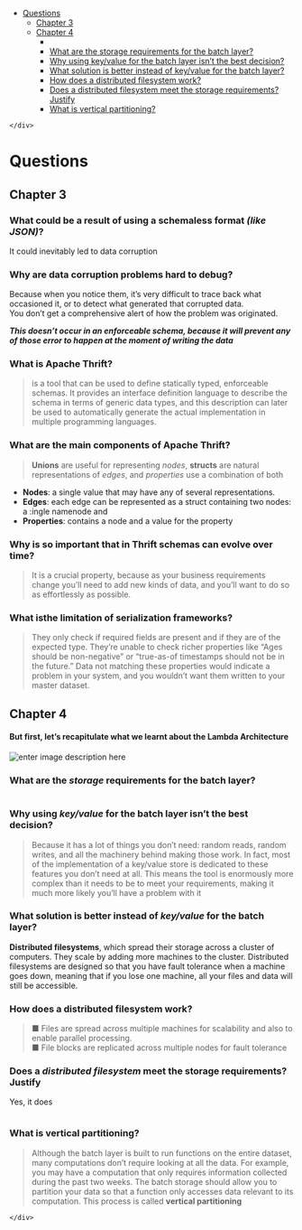 <!DOCTYPE html>
<html>

<head>
  <meta charset="utf-8">
  <meta name="viewport" content="width=device-width, initial-scale=1.0">
  <title>resumen_3&amp;4</title>
  <link rel="stylesheet" href="https://stackedit.io/style.css" />
</head>

<body class="stackedit">
  <div class="stackedit__left">
    <div class="stackedit__toc">
      
<ul>
<li><a href="#questions">Questions</a>
<ul>
<li><a href="#chapter-3">Chapter 3</a></li>
<li><a href="#chapter-4">Chapter 4</a>
<ul>
<li></li>
<li><a href="#what-are-the-storage-requirements-for-the-batch-layer">What are the storage requirements for the batch layer?</a></li>
<li><a href="#why-using-keyvalue-for-the-batch-layer-isnt-the-best-decision">Why using key/value for the batch layer isn’t the best decision?</a></li>
<li><a href="#what-solution-is-better-instead-of-keyvalue-for-the-batch-layer">What solution is better instead of key/value for the batch layer?</a></li>
<li><a href="#how-does-a-distributed-filesystem-work">How does a distributed filesystem work?</a></li>
<li><a href="#does-a-distributed-filesystem-meet-the-storage-requirements-justify">Does a distributed filesystem meet the storage requirements? Justify</a></li>
<li><a href="#what-is-vertical-partitioning">What is vertical partitioning?</a></li>
</ul>
</li>
</ul>
</li>
</ul>

    </div>
  </div>
  <div class="stackedit__right">
    <div class="stackedit__html">
      <h1 id="questions">Questions</h1>
<h2 id="chapter-3">Chapter 3</h2>
<h3 id="what-could-be-a-result-of-using-a-schemaless-format-like-json">What could be a result of using a schemaless format <em>(like JSON)</em>?</h3>
<p>It could inevitably led to data corruption</p>
<h3 id="why-are-data-corruption-problems-hard-to-debug">Why are data corruption problems hard to debug?</h3>
<p>Because when you notice them, it’s very difficult to trace back what occasioned it, or to detect what generated that corrupted data.<br>
You don’t get a comprehensive alert of how the problem was originated.</p>
<p><strong><em>This doesn’t occur in an enforceable schema, because it will prevent any of those error to happen at the moment of writing the data</em></strong></p>
<h3 id="what-is-apache-thrift">What is Apache Thrift?</h3>
<blockquote>
<p>is a tool that can be used to define statically typed, enforceable schemas. It provides an interface definition language to describe the schema in terms of generic data types, and this description can later be used to automatically generate the actual implementation in multiple programming languages.</p>
</blockquote>
<h3 id="what-are-the-main-components-of-apache-thrift">What are the main components of Apache Thrift?</h3>
<blockquote>
<p><strong>Unions</strong> are useful for representing <em>nodes</em>, <strong>structs</strong> are natural representations of <em>edges</em>, and <em>properties</em> use a combination of both</p>
</blockquote>
<ul>
<li><strong>Nodes</strong>: a single value that may have any of several representations.</li>
<li><strong>Edges</strong>: each edge can be represented as a struct containing two nodes: a :ingle namenode and</li>
<li><strong>Properties</strong>:  contains a node and a value for the property</li>
</ul>
<h3 id="why-is-so-important-that-in-thrift-schemas-can-evolve-over-time">Why is so important that in Thrift schemas can evolve over time?</h3>
<blockquote>
<p>It is a crucial property, because as your business requirements change you’ll need to add new kinds of data, and you’ll want to do so as effortlessly as possible.</p>
</blockquote>
<h3 id="what-is-the-limitation-of-serialization-frameworks">What isthe limitation of serialization frameworks?</h3>
<blockquote>
<p>They only check if required fields are present and if they are of the expected type. They’re unable to check richer properties like “Ages should be non-negative” or “true-as-of timestamps should not be in the future.” Data not matching these properties would indicate a problem in your system, and you wouldn’t want them written to your master dataset.</p>
</blockquote>
<h2 id="chapter-4">Chapter 4</h2>
<h4 id="but-first-lets-recapitulate-what-we-learnt-about-the-lambda-architecture">But first, let’s recapitulate what we learnt about the Lambda Architecture</h4>
<p><img src="https://github.com/oswaldochan/5_MassiveData/blob/master/cap3&amp;4/images/Anotaci%C3%B3n%202020-05-24%20185546.png?raw=true" alt="enter image description here"></p>
<h3 id="what-are-the-storage-requirements-for-the-batch-layer">What are the <em>storage</em> requirements for the batch layer?</h3>
<p><img src="https://github.com/oswaldochan/5_MassiveData/blob/master/cap3&amp;4/images/Anotaci%C3%B3n%202020-05-24%201855466.png?raw=true" alt=""></p>
<h3 id="why-using-keyvalue-for-the-batch-layer-isnt-the-best-decision">Why using <em>key/value</em> for the batch layer isn’t the best decision?</h3>
<blockquote>
<p>Because it has a lot of things you don’t need: random reads, random writes, and all the machinery behind making those work. In fact, most of the implementation of a key/value store is dedicated to these features you don’t need at all. This means the tool is enormously more complex than it needs to be to meet your requirements, making it much more likely you’ll have a problem with it</p>
</blockquote>
<h3 id="what-solution-is-better-instead-of-keyvalue-for-the-batch-layer">What solution is better instead of <em>key/value</em> for the batch layer?</h3>
<p><strong>Distributed filesystems</strong>, which spread their storage across a cluster of computers. They scale by adding more machines to the cluster. Distributed filesystems are designed so that you have fault tolerance when a machine goes down, meaning that if you lose one machine, all your files and data will still be accessible.</p>
<h3 id="how-does-a-distributed-filesystem-work">How does a distributed filesystem work?</h3>
<blockquote>
<p>■ Files are spread across multiple machines for scalability and also to enable parallel processing.<br>
■ File blocks are replicated across multiple nodes for fault tolerance<br>
<img src="https://github.com/oswaldochan/5_MassiveData/blob/master/cap3&amp;4/images/Anotaci%C3%B3n%202020-05-24%2018554666.png?raw=true" alt=""></p>
</blockquote>
<h3 id="does-a-distributed-filesystem-meet-the-storage-requirements-justify">Does a <em>distributed filesystem</em> meet the storage requirements? Justify</h3>
<p>Yes, it does</p>
<blockquote>
<p><img src="https://github.com/oswaldochan/5_MassiveData/blob/master/cap3&amp;4/images/Anotaci%C3%B3n%202020-05-24%20185826.png?raw=true" alt=""></p>
</blockquote>
<h3 id="what-is-vertical-partitioning">What is vertical partitioning?</h3>
<blockquote>
<p>Although the batch layer is built to run functions on the entire dataset, many computations don’t require looking at all the data. For example, you may have a computation that only requires information collected during the past two weeks. The batch storage should allow you to partition your data so that a function only accesses data relevant to its computation. This process is called <strong>vertical partitioning</strong></p>
</blockquote>

    </div>
  </div>
</body>

</html>
<!--stackedit_data:
eyJoaXN0b3J5IjpbLTYyNTg5MTI5MV19
-->

